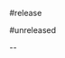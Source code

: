 <!-- Learn how to maintain this file at https://gitlab.com/better-projects/blockera-fse/blockera-core/packages/-/blob/main/README.md#maintaining-changelogs. -->

#release

#unreleased

--

